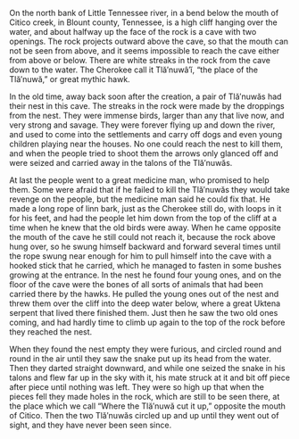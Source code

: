On the north bank of Little Tennessee river, in a bend below the mouth of Citico creek, in Blount county, Tennessee, is a high cliff hanging over the water, and about halfway up the face of the rock is a cave with two openings. The rock projects outward above the cave, so that the mouth can not be seen from above, and it seems impossible to reach the cave either from above or below. There are white streaks in the rock from the cave down to the water. The Cherokee call it Tlă′nuwâ′ĭ, “the place of the Tlă′nuwă,” or great mythic hawk.

In the old time, away back soon after the creation, a pair of Tlă′nuwăs had their nest in this cave. The streaks in the rock were made by the droppings from the nest. They were immense birds, larger than any that live now, and very strong and savage. They were forever flying up and down the river, and used to come into the settlements and carry off dogs and even young children playing near the houses. No one could reach the nest to kill them, and when the people tried to shoot them the arrows only glanced off and were seized and carried away in the talons of the Tlă′nuwăs.

At last the people went to a great medicine man, who promised to help them. Some were afraid that if he failed to kill the Tlă′nuwăs they would take revenge on the people, but the medicine man said he could fix that. He made a long rope of linn bark, just as the Cherokee still do, with loops in it for his feet, and had the people let him down from the top of the cliff at a time when he knew that the old birds were away. When he came opposite the mouth of the cave he still could not reach it, because the rock above hung over, so he swung himself backward and forward several times until the rope swung near enough for him to pull himself into the cave with a hooked stick that he carried, which he managed to fasten in some bushes growing at the entrance. In the nest he found four young ones, and on the floor of the cave were the bones of all sorts of animals that had been carried there by the hawks. He pulled the young ones out of the nest and threw them over the cliff into the deep water below, where a great Uktena serpent that lived there finished them. Just then he saw the two old ones coming, and had hardly time to climb up again to the top of the rock before they reached the nest.

When they found the nest empty they were furious, and circled round and round in the air until they saw the snake put up its head from the water. Then they darted straight downward, and while one seized the snake in his talons and flew far up in the sky with it, his mate struck at it and bit off piece after piece until nothing was left. They were so high up that when the pieces fell they made holes in the rock, which are still to be seen there, at the place which we call “Where the Tlă′nuwă cut it up,” opposite the mouth of Citico. Then the two Tlă′nuwăs circled up and up until they went out of sight, and they have never been seen since.
